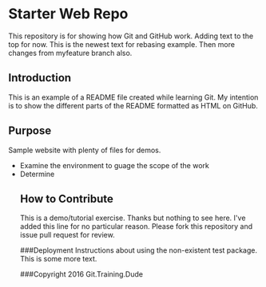 # Starter Web Repo
This repository is for showing how Git and GitHub work. Adding text to the top for now. This is the newest text for rebasing example. Then more changes from myfeature branch also.

## Introduction
This is an example of a README file created while learning Git. My intention is to show the different parts of the README formatted as HTML on GitHub.

## Purpose
Sample website with plenty of files for demos.
<ul>
	<li>Examine the environment to guage the scope of the work</li>
	<li>Determine 

## How to Contribute
This is a demo/tutorial exercise. Thanks but nothing to see here. I've added this line for no particular reason. Please fork this repository and issue pull request for review.

###Deployment
Instructions about using the non-existent test package. This is some more text.

###Copyright
2016 Git.Training.Dude
